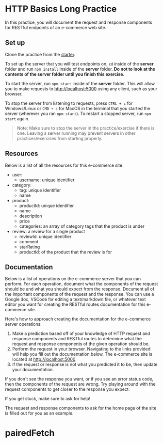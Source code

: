 # HTTP Basics Long Practice

In this practice, you will document the request and response components for
RESTful endpoints of an e-commerce web site.

## Set up

Clone the practice from the [starter].

To set up the server that you will test endpoints on, `cd` inside of the
**server** folder and run `npm install` inside of the **server** folder. **Do
not to look at the contents of the server folder until you finish this
exercise.**

To start the server, run `npm start` inside of the **server** folder. This will
allow you to make requests to [http://localhost:5000] using any client, such as
your browser.

To stop the server from listening to requests, press `CTRL + c` for
Windows/Linux or `CMD + c` for MacOS in the terminal that you started the server
(wherever you ran `npm start`). To restart a stopped server, run `npm start`
again.

> Note: Make sure to stop the server in the practice/exercise if there is one.
> Leaving a server running may prevent servers in other practices/exercises
> from starting properly.

## Resources

Below is a list of all the resources for this e-commerce site.

- user:
  - username: unique identifier
- category:
  - tag: unique identifier
  - name
- product:
  - productId: unique identifier
  - name
  - description
  - price
  - categories: an array of category tags that the product is under
- review: a review for a single product
  - reviewId: unique identifier
  - comment
  - starRating
  - productId: of the product that the review is for

## Documentation

Below is a list of operations on the e-commerce server that you can perform.
For each operation, document what the components of the request should be and
what you should expect from the response. Document all of the important components
of the request and the response. You can use a Google doc, VSCode for editing
a text/markdown file, or whatever text editor you want for creating the
RESTful routes documentation for this e-commerce site.

Here's how to approach creating the documentation for the e-commerce server
operations:

1. Make a prediction based off of your knowledge of HTTP request and response
   components and RESTful routes to determine what the request and response
   components of the given operation should be.
2. Perform the request in your browser. Navigating to the links
   provided will help you fill out the documentation below. The e-commerce site 
   is located at [http://localhost:5000].
4. If the request or response is not what you predicted it to be, then update
   your documentation.

If you don't see the response you want, or if you see an error status code, then
the components of the request are wrong. Try playing around with the request
components to get closer to the response you expect.

If you get stuck, make sure to ask for help!

The request and response components to ask for the home page of the site is
filled out for you as an example.

[http://localhost:5000]: http://localhost:5000
[starter]: https://github.com/appacademy/practice-for-week-08-http-basics-long-practice
# pairedFetch
